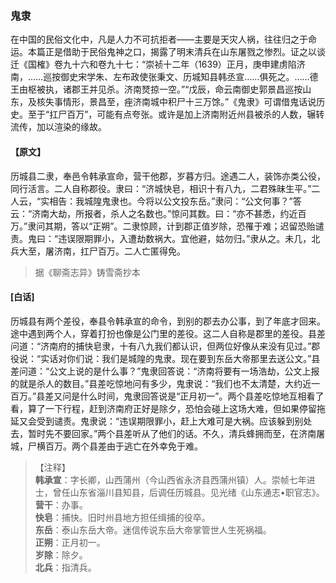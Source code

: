 <script type="text/javascript">
    var head = document.getElementsByTagName('head')[0];
    cssURL = '/public/liao.css';
    linkTag = document.createElement('link');
    linkTag.href = cssURL;
    linkTag.setAttribute('type','text/css');
    linkTag.setAttribute('rel','stylesheet');
    head.appendChild(linkTag);
</script>
### 鬼隶

在中国的民俗文化中，凡是人力不可抗拒者——主要是天灾人祸，往往归之于命运。本篇正是借助于民俗鬼神之口，揭露了明末清兵在山东屠戮之惨烈。证之以谈迁《国榷》卷九十六和卷九十七：“崇祯十二年（1639）正月，庚申建虏陷济南，……巡按御史宋学朱、左布政使张秉文、历城知县韩丞宣……俱死之。……德王由枢被执，诸郡王并见杀。济南燹掠一空。”“戊辰，命云南御史郭景昌巡按山东，及核失事情形，景昌至，痤济南城中积尸十三万馀。”《鬼隶》可谓借鬼话说历史。至于“扛尸百万”，可能有点夸张。或许是加上济南附近州县被杀的人数，辗转流传，加以渲染的缘故。

#### 【原文】
<section>
历城县二隶，奉邑令韩承宣命，营干他郡，岁暮方归。途遇二人，装饰亦类公役，同行活言。二人自称郡役。隶曰：“济城快皂，相识十有八九，二君殊昧生平。”二人云，“实相告：我城隍鬼隶也。今将以公文投东岳。”隶问：“公文何事？”答云：“济南大劫，所报者，杀人之名数也。”惊问其数。曰：“亦不甚悉，约近百万。”隶问其期，答以“正朔”。二隶惊顾，计到郡正值岁除，恐罹于难；迟留恐贻谴责。鬼曰：“违误限期罪小，入遭劫数祸大。宜他避，姑勿归。”隶从之。未几，北兵大至，屠济南，扛尸百万。二人亡匿得免。

</section>

> 据《聊斋志异》铸雪斋抄本

#### [白话]
<aside>

历城县有两个差役，奉县令韩承宣的命令，到别的郡去办公事，到了年底才回来。途中遇到两个人，穿着打扮也像是公门里的差役。这二人自称是郡里的差役。县差问道：“济南府的捕快皂隶，十有八九我们都认识，但两位好像从来没有见过。”郡役说：“实话对你们说：我们是城隍的鬼隶。现在要到东岳大帝那里去送公文。”县差问道：“公文上说的是什么事？”鬼隶回答说：“济南将要有一场浩劫，公文上报的就是杀人的数目。”县差吃惊地问有多少，鬼隶说：“我们也不太清楚，大约近一百万。”县差又问是什么时间，鬼隶回答说是“正月初一”。两个县差吃惊地互相看了看，算了一下行程，赶到济南府正好是除夕，恐怕会碰上这场大难，但如果停留拖延又会受到谴责。鬼隶说：“违误期限罪小，赶上大难可是大祸。应该躲到别处去，暂时先不要回家。”两个县差听从了他们的话。不久，清兵蜂拥而至，在济南屠城，尸横百万。两个县差由于逃亡在外幸免于难。

</aside>

> 【注释】  
<b>韩承宣</b>：字长卿，山西蒲州（今山西省永济县西蒲州镇）人。崇帧七年进士，曾任山东省淄川县知县，后调任历城县。见光绪《山东通志•职官志》。  
<b>营干</b>：办事。  
<b>快皂</b>：捕快。旧时州县地方担任缉捕的役卒。  
<b>东岳</b>：泰山东岳大帝。迷信传说东岳大帝掌管世人生死祸福。  
<b>正朔</b>：正月初一。  
<b>岁除</b>：除夕。  
<b>北兵</b>：指清兵。  

